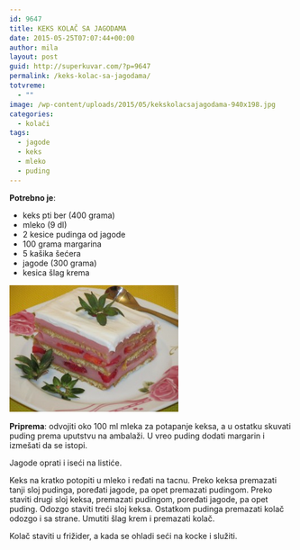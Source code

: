 ```yaml
---
id: 9647
title: KEKS KOLAČ SA JAGODAMA
date: 2015-05-25T07:07:44+00:00
author: mila
layout: post
guid: http://superkuvar.com/?p=9647
permalink: /keks-kolac-sa-jagodama/
totvreme:
  - ""
image: /wp-content/uploads/2015/05/kekskolacsajagodama-940x198.jpg
categories:
  - kolači
tags:
  - jagode
  - keks
  - mleko
  - puding
---
```

**Potrebno je**:  
* keks pti ber (400 grama)  
* mleko (9 dl)  
* 2 kesice pudinga od jagode  
* 100 grama margarina  
* 5 kašika šećera  
* jagode (300 grama)  
* kesica šlag krema

[<img class="alignnone size-medium wp-image-9649" src="/wp-content/uploads/2015/05/kekskolacsajagodama-300x225.jpg" alt="kekskolacsajagodama" width="300" height="225" />](/wp-content/uploads/2015/05/kekskolacsajagodama-e1432537510599.jpg)

**Priprema**: odvojiti oko 100 ml mleka za potapanje keksa, a u ostatku skuvati puding prema uputstvu na ambalaži. U vreo puding dodati margarin i izmešati da se istopi.

Jagode oprati i iseći na listiće.

Keks na kratko potopiti u mleko i ređati na tacnu. Preko keksa premazati tanji sloj pudinga, poređati jagode, pa opet premazati pudingom. Preko staviti drugi sloj keksa, premazati pudingom, poređati jagode, pa opet puding. Odozgo staviti treći sloj keksa. Ostatkom pudinga premazati kolač odozgo i sa strane. Umutiti šlag krem i premazati kolač.

Kolač staviti u frižider, a kada se ohladi seći na kocke i služiti.